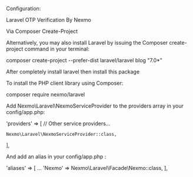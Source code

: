 Configuration:

Laravel OTP Verification By Nexmo

 
Via Composer Create-Project

Alternatively, you may also install Laravel by issuing the Composer create-project command in your terminal:

composer create-project --prefer-dist laravel/laravel blog "7.0*"

 

After completely install laravel then install this package 

To install the PHP client library using Composer:

composer require nexmo/laravel

 

Add Nexmo\Laravel\NexmoServiceProvider to the providers array in your config/app.php:

'providers' => [
    // Other service providers...

    Nexmo\Laravel\NexmoServiceProvider::class,
],

 

And  add an alias in your
 config/app.php
: 

'aliases' => [
    ...
    'Nexmo' => Nexmo\Laravel\Facade\Nexmo::class,
],

